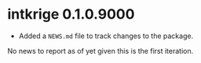 # intkrige 0.1.0.9000

* Added a `NEWS.md` file to track changes to the package.

No news to report as of yet given this is the first iteration. 

